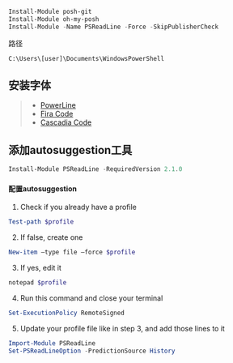 ```powershell
Install-Module posh-git
Install-Module oh-my-posh
Install-Module -Name PSReadLine -Force -SkipPublisherCheck
```

路径
```
C:\Users\[user]\Documents\WindowsPowerShell
```

## 安装字体
> * [PowerLine](https://github.com/powerline/fonts)
> * [Fira Code](https://github.com/tonsky/FiraCode)
> * [Cascadia Code](https://github.com/microsoft/cascadia-code)

## 添加autosuggestion工具
```powershell
Install-Module PSReadLine -RequiredVersion 2.1.0
```
#### 配置autosuggestion
1. Check if you already have a profile
```powershell
Test-path $profile
```
2. If false, create one
```powershell
New-item –type file –force $profile
```
3. If yes, edit it
```powershell
notepad $profile
```
4. Run this command and close your terminal
```powershell
Set-ExecutionPolicy RemoteSigned
```
5. Update your profile file like in step 3, and add those lines to it
```powershell
Import-Module PSReadLine
Set-PSReadLineOption -PredictionSource History
```
